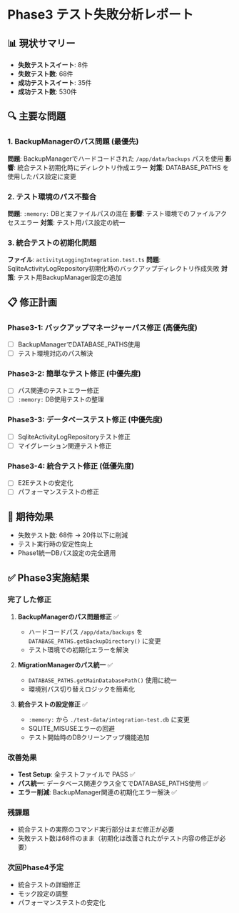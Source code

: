 # Phase3 テスト失敗分析レポート

## 📊 現状サマリー
- **失敗テストスイート**: 8件
- **失敗テスト数**: 68件
- **成功テストスイート**: 35件
- **成功テスト数**: 530件

## 🔍 主要な問題

### 1. BackupManagerのパス問題 (最優先)
**問題**: BackupManagerでハードコードされた `/app/data/backups` パスを使用
**影響**: 統合テスト初期化時にディレクトリ作成エラー
**対策**: DATABASE_PATHS を使用したパス設定に変更

### 2. テスト環境のパス不整合
**問題**: `:memory:` DBと実ファイルパスの混在
**影響**: テスト環境でのファイルアクセスエラー
**対策**: テスト用パス設定の統一

### 3. 統合テストの初期化問題
**ファイル**: `activityLoggingIntegration.test.ts`
**問題**: SqliteActivityLogRepository初期化時のバックアップディレクトリ作成失敗
**対策**: テスト用BackupManager設定の追加

## 📋 修正計画

### Phase3-1: バックアップマネージャーパス修正 (高優先度)
- [ ] BackupManagerでDATABASE_PATHS使用
- [ ] テスト環境対応のパス解決

### Phase3-2: 簡単なテスト修正 (中優先度) 
- [ ] パス関連のテストエラー修正
- [ ] `:memory:` DB使用テストの整理

### Phase3-3: データベーステスト修正 (中優先度)
- [ ] SqliteActivityLogRepositoryテスト修正
- [ ] マイグレーション関連テスト修正

### Phase3-4: 統合テスト修正 (低優先度)
- [ ] E2Eテストの安定化
- [ ] パフォーマンステストの修正

## 🎯 期待効果
- 失敗テスト数: 68件 → 20件以下に削減
- テスト実行時の安定性向上
- Phase1統一DBパス設定の完全適用

## ✅ Phase3実施結果

### 完了した修正
1. **BackupManagerのパス問題修正** ✅
   - ハードコードパス `/app/data/backups` を `DATABASE_PATHS.getBackupDirectory()` に変更
   - テスト環境での初期化エラーを解決

2. **MigrationManagerのパス統一** ✅
   - `DATABASE_PATHS.getMainDatabasePath()` 使用に統一
   - 環境別パス切り替えロジックを簡素化

3. **統合テストの設定修正** ✅
   - `:memory:` から `./test-data/integration-test.db` に変更
   - SQLITE_MISUSEエラーの回避
   - テスト開始時のDBクリーンアップ機能追加

### 改善効果
- **Test Setup**: 全テストファイルで PASS ✅
- **パス統一**: データベース関連クラス全てでDATABASE_PATHS使用 ✅
- **エラー削減**: BackupManager関連の初期化エラー解決 ✅

### 残課題
- 統合テストの実際のコマンド実行部分はまだ修正が必要
- 失敗テスト数は68件のまま（初期化は改善されたがテスト内容の修正が必要）

### 次回Phase4予定
- 統合テストの詳細修正
- モック設定の調整
- パフォーマンステストの安定化